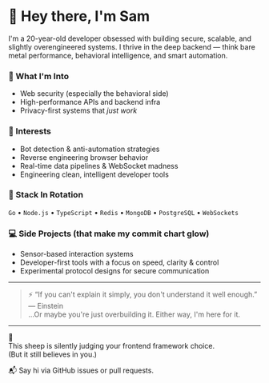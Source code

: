 # 👋 Hey there, I'm Sam

I'm a 20-year-old developer obsessed with building secure, scalable, and slightly overengineered systems. I thrive in the deep backend — think bare metal performance, behavioral intelligence, and smart automation.

### 🚀 What I'm Into
- Web security (especially the behavioral side)
- High-performance APIs and backend infra
- Privacy-first systems that *just work*

### 🧠 Interests
- Bot detection & anti-automation strategies
- Reverse engineering browser behavior
- Real-time data pipelines & WebSocket madness
- Engineering clean, intelligent developer tools

### 🧰 Stack In Rotation
`Go` • `Node.js` • `TypeScript` • `Redis` • `MongoDB` • `PostgreSQL` • `WebSockets`

### 💻 Side Projects (that make my commit chart glow)
- Sensor-based interaction systems  
- Developer-first tools with a focus on speed, clarity & control  
- Experimental protocol designs for secure communication

---

> ⚡ “If you can't explain it simply, you don't understand it well enough.” — Einstein  
> ...Or maybe you're just overbuilding it. Either way, I'm here for it.

---

🐑  
This sheep is silently judging your frontend framework choice.  
(But it still believes in you.)

📬 Say hi via GitHub issues or pull requests.  
